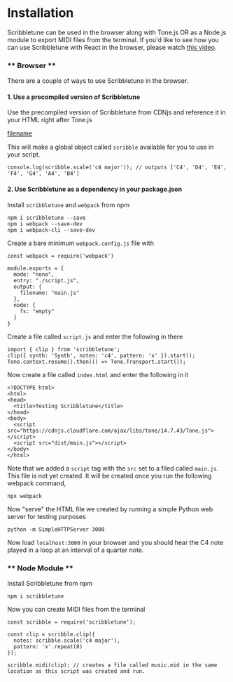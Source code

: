 # Installation

Scribbletune can be used in the browser along with Tone.js OR as a Node.js module to export MIDI files from the terminal. If you'd like to see how you can use Scribbletune with React in the browser, please watch [this video](https://youtu.be/6Ru2H-IrOWU).

<!-- tabs:start -->

### ** Browser **

There are a couple of ways to use Scribbletune in the browser.

#### 1. Use a precompiled version of Scribbletune

Use the precompiled version of Scribbletune from CDNjs and reference it in your HTML right after Tone.js

[filename](_includes/browser-scripts.md ':include')


This will make a global object called `scribble` available for you to use in your script.

```
console.log(scribble.scale('c4 major')); // outputs ['C4', 'D4', 'E4', 'F4', 'G4', 'A4', 'B4']
```

#### 2. Use Scribbletune as a dependency in your package.json

Install `scribbletune` and `webpack` from npm

```
npm i scribbletune --save
npm i webpack --save-dev
npm i webpack-cli --save-dev
```

Create a bare minimum `webpack.config.js` file with

```
const webpack = require('webpack')

module.exports = {
  mode: "none",
  entry: "./script.js",
  output: {
    filename: "main.js"
  },
  node: {
    fs: "empty"
  }
}
```

Create a file called `script.js` and enter the following in there

```
import { clip } from 'scribbletune';
clip({ synth: 'Synth', notes: 'c4', pattern: 'x' }).start();
Tone.context.resume().then(() => Tone.Transport.start());
```

Now create a file called `index.html` and enter the following in it

```
<!DOCTYPE html>
<html>
<head>
  <title>Testing Scribbletune</title>
</head>
<body>
  <script src="https://cdnjs.cloudflare.com/ajax/libs/tone/14.7.43/Tone.js"></script>
  <script src="dist/main.js"></script>
</body>
</html>
```

Note that we added a `script` tag with the `src` set to a filed called `main.js`. This file is not yet created. It will be created once you run the following webpack command,

```
npx webpack
```

Now "serve" the HTML file we created by running a simple Python web server for testing purposes

```
python -m SimpleHTTPServer 3000
```

Now load `localhost:3000` in your browser and you should hear the C4 note played in a loop at an interval of a quarter note.

### ** Node Module **

Install Scribbletune from npm

```
npm i scribbletune
```

Now you can create MIDI files from the terminal

```
const scribble = require('scribbletune');

const clip = scribble.clip({
  notes: scribble.scale('c4 major'),
  pattern: 'x'.repeat(8)
});

scribble.midi(clip); // creates a file called music.mid in the same location as this script was created and run.
```
<!-- tabs:end -->